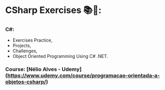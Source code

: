 # CSharp Exercises 📚🎯:

### C#:
- Exercises Practice,
- Projects, 
- Challenges,
- Object Oriented Programming Using C# .NET.

### Course: [Nélio Alves - Udemy] (https://www.udemy.com/course/programacao-orientada-a-objetos-csharp/)


